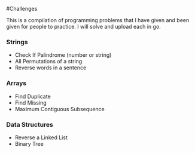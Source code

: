 #Challenges

This is a compilation of programming problems that I have given and been given for people to practice. I will solve and upload each in go.

### Strings

- Check If Palindrome (number or string) 
- All Permutations of a string 
- Reverse words in a sentence 

### Arrays

- Find Duplicate 
- Find Missing 
- Maximum Contiguous Subsequence 

### Data Structures

- Reverse a Linked List
- Binary Tree 
